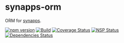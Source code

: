 # synapps-orm

ORM for [synapps](https://github.com/Atlantis-Software/synapps).

[![npm version](https://badge.fury.io/js/%40synapps%2Form.svg)](https://badge.fury.io/js/%40synapps%2Form)
[![Build](https://travis-ci.org/Atlantis-Software/synapps-orm.svg?branch=master)](https://travis-ci.org/Atlantis-Software/synapps-orm)
[![Coverage Status](https://coveralls.io/repos/github/Atlantis-Software/synapps-orm/badge.svg?branch=master)](https://coveralls.io/github/Atlantis-Software/synapps-orm?branch=master)
[![NSP Status](https://nodesecurity.io/orgs/atlantis/projects/75922009-e817-4f32-bb5a-e3dffb51647c/badge)](https://nodesecurity.io/orgs/atlantis/projects/75922009-e817-4f32-bb5a-e3dffb51647c)
[![Dependencies Status](https://david-dm.org/Atlantis-Software/synapps-orm.svg)](https://david-dm.org/Atlantis-Software/synapps-orm)
